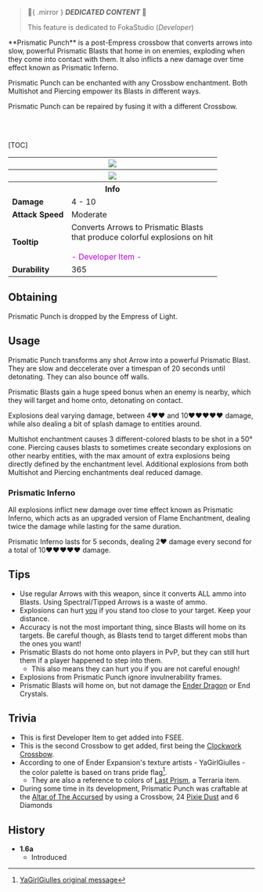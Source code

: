 > :tada:{ .mirror } ***DEDICATED CONTENT*** :tada:
>
> This feature is dedicated to FokaStudio (*Developer*)

<div class="result foka-infobox-grid" markdown>
<div markdown class="foka-infobox-text">
**Prismatic Punch** is a post-Empress crossbow that converts arrows into slow, powerful Prismatic Blasts that home in on enemies, exploding when they come into contact with them. It also inflicts a new damage over time effect known as Prismatic Inferno.

<i class="icon-minecraft icon-minecraft-enchanted-book"></i> Prismatic Punch can be enchanted with any Crossbow enchantment. Both Multishot and Piercing empower its Blasts in different ways.

<i class="icon-minecraft icon-minecraft-anvil"></i> Prismatic Punch can be repaired by fusing it with a different <i class="icon-minecraft icon-minecraft-crossbow"></i>Crossbow.

<br><br>

[TOC]

</div>
<div class="foka-infobox-table">
  <table id="foka-infobox--item">
	<tr>
		<th colspan="2" class="foka-infobox--top-image"><img src="../../assets/items/prismatic_punch.png"></th>
	</tr>
	<tr>
		<th colspan="2" class="foka-infobox--top-image"><img src="../../assets/items/prismatic_punch_pulling.gif"></th>
	</tr>
	<tr>
		<th colspan="2">Info</th>
	</tr>
	<tr>
		<td><b>Damage</b></td>
		<td>4 - 10</td>
	</tr>
	<tr>
		<td><b>Attack Speed</b></td>
		<td>Moderate</td>
	</tr>
	<tr>
		<td><b>Tooltip</b></td>
		<td>Converts Arrows to Prismatic Blasts
		<br>
		that produce colorful explosions on hit
		<br><br>
		<span style="color: #BA02D7;">- Developer Item -</span></td>
	</tr>
	<tr>
		<td><b>Durability</b></td>
		<td>365</td>
	</tr>
</table>
</div>
</div>

## Obtaining
Prismatic Punch is dropped by the Empress of Light.

## Usage
Prismatic Punch transforms any shot Arrow into a powerful Prismatic Blast. They are slow and deccelerate over a timespan of 20 seconds until detonating. They can also bounce off walls.

Prismatic Blasts gain a huge speed bonus when an enemy is nearby, which they will target and home onto, detonating on contact.
 
Explosions deal varying damage, between 4:heart::heart: and 10:heart::heart::heart::heart::heart: damage, while also dealing a bit of splash damage to entities around.

Multishot enchantment causes 3 different-colored blasts to be shot in a 50° cone. Piercing causes blasts to sometimes create secondary explosions on other nearby entities, with the max amount of extra explosions being directly defined by the enchantment level. Additional explosions from both Multishot and Piercing enchantments deal reduced damage.

### Prismatic Inferno
All explosions inflict new damage over time effect known as Prismatic Inferno, which acts as an upgraded version of Flame Enchantment, dealing twice the damage while lasting for the same duration.

Prismatic Inferno lasts for 5 seconds, dealing 2:heart: damage every second for a total of 10:heart::heart::heart::heart::heart: damage.

## Tips 
- Use regular Arrows with this weapon, since it converts ALL ammo into Blasts. Using Spectral/Tipped Arrows is a waste of ammo.
- Explosions can hurt <u>you</u> if you stand too close to your target. Keep your distance.
- Accuracy is not the most important thing, since Blasts will home on its targets. Be careful though, as Blasts tend to target different mobs than the ones you want!
- Prismatic Blasts do not home onto players in PvP, but they can still hurt them if a player happened to step into them.
    - This also means they can hurt you if you are not careful enough!
- Explosions from Prismatic Punch ignore invulnerability frames.
- Prismatic Blasts will home on, but not damage the [Ender Dragon](../mobs/bosses/ender_dragon.md) or End Crystals.

## Trivia
- This is first Developer Item to get added into FSEE.
- This is the second Crossbow to get added, first being the [Clockwork Crossbow](clockwork_crossbow.md).
- According to one of Ender Expansion's texture artists - YaGirlGiulles - the color palette is based on trans pride flag[^1].
    - They are also a reference to colors of [Last Prism](https://terraria.wiki.gg/wiki/Last_Prism), a Terraria item.
- During some time in its development, Prismatic Punch was craftable at the [Altar of The Accursed](../mechanics/altar_of_the_accursed.md) by using a <i class="icon-minecraft icon-minecraft-crossbow"></i>Crossbow, 24 <i class="icon-fsee icon-fsee-pixie-dust"></i>[Pixie Dust](other/pixie_dust.md) and 6 <i class="icon-minecraft icon-minecraft-diamond"></i>Diamonds

## History
- **1.6a**
    - Introduced

[^1]: [YaGirlGiulles original message](https://canary.discord.com/channels/727033287343734885/727033287666696209/1035208257188397086)